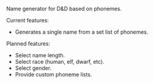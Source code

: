 Name generator for D&D based on phonemes.

Current features:
- Generates a single name from a set list of phonemes.

Planned features:
- Select name length.
- Select race (human, elf, dwarf, etc).
- Select gender.
- Provide custom phoneme lists.
